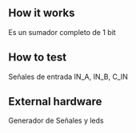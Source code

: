 <!---

This file is used to generate your project datasheet. Please fill in the information below and delete any unused
sections.

You can also include images in this folder and reference them in the markdown. Each image must be less than
512 kb in size, and the combined size of all images must be less than 1 MB.
-->

## How it works

Es un sumador completo de 1 bit
## How to test

Señales de entrada IN_A, IN_B, C_IN

## External hardware

Generador de Señales y leds
